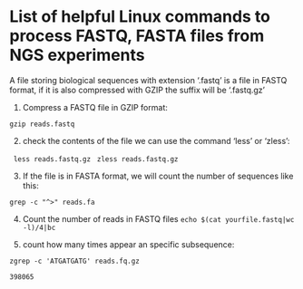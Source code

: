 # List of helpful Linux commands to process FASTQ, FASTA files from NGS experiments
A file storing biological sequences with extension ‘.fastq’ is a file in FASTQ format, if it is also compressed with GZIP  the suffix will be ‘.fastq.gz’ 

1.  Compress a FASTQ file in GZIP format:

```gzip reads.fastq```

2. check the contents of the file we can use the command ‘less’ or ‘zless’:

``` less reads.fastq.gz```
``` zless reads.fastq.gz```
 

3.  If the file is in FASTA format, we will count the number of sequences like this:

 ```
 grep -c "^>" reads.fa
 ```
 
 4. Count the number of reads in FASTQ files
 ```echo $(cat yourfile.fastq|wc -l)/4|bc  ```
 
 5. count how many times appear an specific subsequence:

``` zgrep -c 'ATGATGATG' reads.fq.gz ```

 ```
398065 
```    


